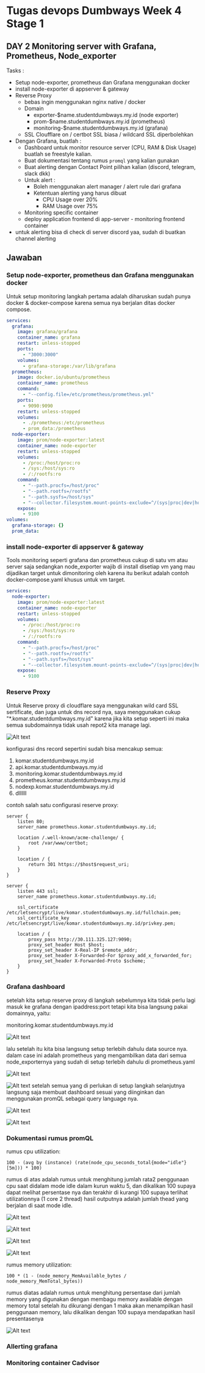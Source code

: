 # Tugas devops Dumbways Week 4 Stage 1

## DAY 2 Monitoring server with Grafana, Prometheus, Node_exporter

Tasks :

- Setup node-exporter, prometheus dan Grafana menggunakan docker
- install node-exporter di appserver & gateway
- Reverse Proxy
  - bebas ingin menggunakan nginx native / docker
  - Domain
    - exporter-$name.studentdumbways.my.id (node exporter)
    - prom-$name.studentdumbways.my.id (prometheus)
    - monitoring-$name.studentdumbways.my.id (grafana)
  - SSL Cloufflare on / certbot SSL biasa / wildcard SSL diperbolehkan
- Dengan Grafana, buatlah :
  - Dashboard untuk monitor resource server (CPU, RAM & Disk Usage) buatlah se freestyle kalian.
  - Buat dokumentasi tentang rumus `promql` yang kalian gunakan
  - Buat alerting dengan Contact Point pilihan kalian (discord, telegram, slack dkk)
  - Untuk alert :
    - Boleh menggunakan alert manager / alert rule dari grafana
    - Ketentuan alerting yang harus dibuat
      - CPU Usage over 20%
      - RAM Usage over 75%
  - Monitoring specific container
  - deploy application frontend di app-server - monitoring frontend container
- untuk alerting bisa di check di server discord yaa, sudah di buatkan channel alerting

## Jawaban

### Setup node-exporter, prometheus dan Grafana menggunakan docker

Untuk setup monitoring langkah pertama adalah diharuskan sudah punya docker & docker-compose karena semua nya berjalan ditas docker compose.

```yaml
services:
  grafana:
    image: grafana/grafana
    container_name: grafana
    restart: unless-stopped
    ports:
      - "3000:3000"
    volumes:
      - grafana-storage:/var/lib/grafana
  prometheus:
    image: docker.io/ubuntu/prometheus
    container_name: prometheus
    command:
      - "--config.file=/etc/prometheus/prometheus.yml"
    ports:
      - 9090:9090
    restart: unless-stopped
    volumes:
      - ./prometheus:/etc/prometheus
      - prom_data:/prometheus
  node-exporter:
    image: prom/node-exporter:latest
    container_name: node-exporter
    restart: unless-stopped
    volumes:
      - /proc:/host/proc:ro
      - /sys:/host/sys:ro
      - /:/rootfs:ro
    command:
      - "--path.procfs=/host/proc"
      - "--path.rootfs=/rootfs"
      - "--path.sysfs=/host/sys"
      - "--collector.filesystem.mount-points-exclude=^/(sys|proc|dev|host|etc)($$|/)"
    expose:
      - 9100
volumes:
  grafana-storage: {}
  prom_data:
```

### install node-exporter di appserver & gateway

Tools monitoring seperti grafana dan prometheus cukup di satu vm atau server saja sedangkan node_exporter wajib di install disetiap vm yang mau dijadikan target untuk dimonitoring oleh karena itu berikut adalah contoh docker-compose.yaml khusus untuk vm target.

```yaml
services:
  node-exporter:
    image: prom/node-exporter:latest
    container_name: node-exporter
    restart: unless-stopped
    volumes:
      - /proc:/host/proc:ro
      - /sys:/host/sys:ro
      - /:/rootfs:ro
    command:
      - "--path.procfs=/host/proc"
      - "--path.rootfs=/rootfs"
      - "--path.sysfs=/host/sys"
      - "--collector.filesystem.mount-points-exclude=^/(sys|proc|dev|host|etc)($$|/)"
    expose:
      - 9100
```

### Reserve Proxy

Untuk Reserve proxy di cloudflare saya menggunakan wild card SSL sertificate, dan juga untuk dns record nya, saya menggunakan cukup "\*.komar.studentdumbways.my.id" karena jika kita setup seperti ini maka semua subdomainnya tidak usah repot2 kita manage lagi.

![Alt text](https://cdn.discordapp.com/attachments/1243493123271950357/1243743425862307931/image.png?ex=665295d4&is=66514454&hm=8407eaa614715821ffca77e59aecfde5831bf6f6f87c918ba844c5d0f8cc9d41&)

konfigurasi dns record sepertini sudah bisa mencakup semua:

1. komar.studentdumbways.my.id
2. api.komar.studentdumbways.my.id
3. monitoring.komar.studentdumbways.my.id
4. prometheus.komar.studentdumbways.my.id
5. nodexp.komar.studentdumbways.my.id
6. dllllll

contoh salah satu configurasi reserve proxy:

```
server {
    listen 80;
    server_name prometheus.komar.studentdumbways.my.id;

    location /.well-known/acme-challenge/ {
        root /var/www/certbot;
    }

    location / {
        return 301 https://$host$request_uri;
    }
}

server {
    listen 443 ssl;
    server_name prometheus.komar.studentdumbways.my.id;

    ssl_certificate /etc/letsencrypt/live/komar.studentdumbways.my.id/fullchain.pem;
    ssl_certificate_key /etc/letsencrypt/live/komar.studentdumbways.my.id/privkey.pem;

    location / {
        proxy_pass http://30.111.325.127:9090;
        proxy_set_header Host $host;
        proxy_set_header X-Real-IP $remote_addr;
        proxy_set_header X-Forwarded-For $proxy_add_x_forwarded_for;
        proxy_set_header X-Forwarded-Proto $scheme;
    }
}

```

### Grafana dashboard

setelah kita setup reserve proxy di langkah sebelumnya kita tidak perlu lagi masuk ke grafana dengan ipaddress:port tetapi kita bisa langsung pakai domainnya, yaitu:

monitoring.komar.studentdumbways.my.id

![Alt text](https://cdn.discordapp.com/attachments/1243493123271950357/1243745414918967418/image.png?ex=665297ae&is=6651462e&hm=eb825b1393756a2f86f70ad054d7f5999bcaeae829c2a702fed50265377f3a0a&)

lalu setelah itu kita bisa langsung setup terlebih dahulu data source nya. dalam case ini adalah prometheus yang mengambilkan data dari semua node_exporternya yang sudah di setup terlebih dahulu di prometheus.yaml

![Alt text](https://cdn.discordapp.com/attachments/1243493123271950357/1243746724821073984/Screenshot_from_2024-05-25_09-03-36.png?ex=665298e6&is=66514766&hm=4893d58a07f2920f49e08945e50fd82168e0b7674a96002a404438bfd3116ffb&)

![Alt text](https://cdn.discordapp.com/attachments/1243493123271950357/1243747244843208855/image.png?ex=66529962&is=665147e2&hm=a7d17fc5d743acf99f17adf76a5281b9a33078f9bca4428433e1b94155c3402b&)
setelah semua yang di perlukan di setup langkah selanjutnya langsung saja membuat dashboard sesuai yang diinginkan dan menggunakan promQL sebagai query language nya.

![Alt text](https://cdn.discordapp.com/attachments/1243493123271950357/1243747830548660285/image.png?ex=665299ee&is=6651486e&hm=0e8d71e9a81c04f9941114d47c659416f1a759eec9cb69a17eb7e3e3be6831b3&)

![Alt text](https://cdn.discordapp.com/attachments/1243493123271950357/1243748112825319495/image.png?ex=66529a31&is=665148b1&hm=859fb6bea242ca5871b700b30c685c1df4cb76915dd9dfc3f21aa89f6b5f4961&)

### Dokumentasi rumus promQL

rumus cpu utilization:

```promql
100 - (avg by (instance) (rate(node_cpu_seconds_total{mode="idle"}[5m])) * 100)
```

rumus di atas adalah rumus untuk menghitung jumlah rata2 penggunaan cpu saat didalam mode idle dalam kurun waktu 5, dan dikalikan 100 supaya dapat melihat persentase nya dan terakhir di kurangi 100 supaya terlihat utilizationnya (1 core 2 thread) hasil outputnya adalah jumlah thead yang berjalan di saat mode idle.

![Alt text](https://cdn.discordapp.com/attachments/1243493123271950357/1243931005891383296/image.png?ex=66534486&is=6651f306&hm=97b8bdfc65b4230ef837fec1164ea3793d7d7f103fe40aa5a4443acdbd4cff28&)

![Alt text](https://cdn.discordapp.com/attachments/1243493123271950357/1243931748539174922/image.png?ex=66534537&is=6651f3b7&hm=1b7e32d9ca8d9aab9bce94be29e6a324c958cf0d94bff7641c2e5051b4473b82&)

![Alt text](https://cdn.discordapp.com/attachments/1243493123271950357/1243931801312034866/image.png?ex=66534544&is=6651f3c4&hm=4ae4192f4ed8d33147d17e2e82e0fc784b0b3ef5971feea265d1cac267b125d3&)

![Alt text](https://cdn.discordapp.com/attachments/1243493123271950357/1243931876360716379/image.png?ex=66534556&is=6651f3d6&hm=98cfa6cfc8429caf9af036443ab5e571fda68a778b919301d0a0d071b3239776&)

rumus memory utilization:

```promql
100 * (1 - (node_memory_MemAvailable_bytes / node_memory_MemTotal_bytes))
```

rumus diatas adalah rumus untuk menghitung persentase dari jumlah memory yang digunakan dengan membagu memory available dengan memory total setelah itu dikurangi dengan 1 maka akan menampilkan hasil penggunaan memory, lalu dikalikan dengan 100 supaya mendapatkan hasil presentasenya

![Alt text](https://cdn.discordapp.com/attachments/1243493123271950357/1243933351447101450/image.png?ex=665346b6&is=6651f536&hm=1a5756c0c4d806448037c20ab41836302fc1d27c1428c295ac937309ccc7de36&)

### Allerting grafana

### Monitoring container Cadvisor

